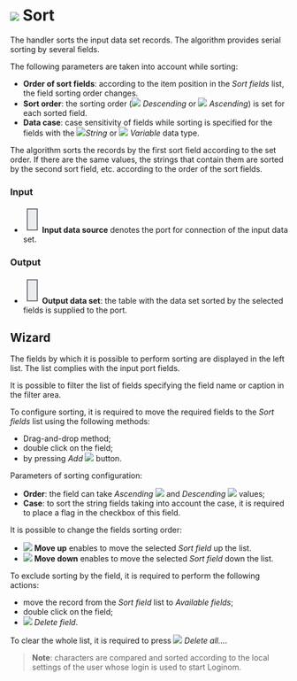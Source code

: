 # ![](../../images/icons/components/sorting_default.svg) Sort

The handler sorts the input data set records. The algorithm provides serial sorting by several fields.

The following parameters are taken into account while sorting:

* **Order of sort fields**: according to the item position in the *Sort fields* list, the field sorting order changes.
* **Sort order**: the sorting order (![](../../images/icons/sorting/order-switcher-desc_default.svg) *Descending* or ![](../../images/icons/sorting/order-switcher-asc_default.svg) *Ascending*) is set for each sorted field.
* **Data case**: case sensitivity of fields while sorting is specified for the fields with the ![](../../images/icons/data-types/string_default.svg)*String* or ![](../../images/icons/data-types/variant_default.svg) *Variable* data type.

The algorithm sorts the records by the first sort field according to the set order. If there are the same values, the strings that contain them are sorted by the second sort field, etc. according to the order of the sort fields.

### Input

* ![](../../images/icons/app/node/ports/inputs/table_inactive.svg) **Input data source** denotes the port for connection of the input data set.

### Output

* ![](../../images/icons/app/node/ports/inputs/table_inactive.svg) **Output data set**: the table with the data set sorted by the selected fields is supplied to the port.

## Wizard

The fields by which it is possible to perform sorting are displayed in the left list. The list complies with the input port fields.

It is possible to filter the list of fields specifying the field name or caption in the filter area.

To configure sorting, it is required to move the required fields to the *Sort fields* list using the following methods:

* Drag-and-drop method;
* double click on the field;
* by pressing *Add* ![](../../images/icons/toolbar-controls/arrow-r_default.svg) button.

Parameters of sorting configuration:

* **Order**: the field can take *Ascending* ![](../../images/icons/sorting/order-switcher-asc_default.svg) and *Descending* ![](../../images/icons/sorting/order-switcher-desc_default.svg) values;
* **Case**: to sort the string fields taking into account the case, it is required to place a flag in the checkbox of this field.

It is possible to change the fields sorting order:

* ![](../../images/icons/toolbar-controls/moveup_default.svg) **Move up** enables to move the selected *Sort field* up the list.
* ![](../../images/icons/toolbar-controls/movedown_default.svg) **Move down** enables to move the selected *Sort field* down the list.

To exclude sorting by the field, it is required to perform the following actions:

* move the record from the *Sort field* list to *Available fields*;
* double click on the field;
* ![](../../images/icons/toolbar-controls/delete_default.svg) *Delete field*.

To clear the whole list, it is required to press ![](../../images/icons/toolbar-controls/delete-all_default.svg) *Delete all...*.

> **Note**: characters are compared and sorted according to the local settings of the user whose login is used to start Loginom.
